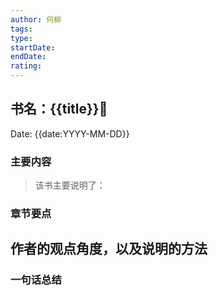 ```yaml
---
author: 何柳
tags: 
type:
startDate: 
endDate:
rating: 
---
```


## 书名：{{title}}📖
 
Date: {{date:YYYY-MM-DD}} 

### 主要内容
> 该书主要说明了：


### 章节要点
**作者的观点角度，以及说明的方法**
-

### 一句话总结



